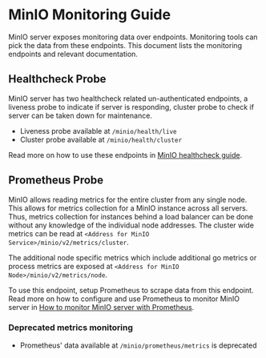 # MinIO Monitoring Guide

MinIO server exposes monitoring data over endpoints. Monitoring tools can pick the data from these endpoints. This document lists the monitoring endpoints and relevant documentation.

## Healthcheck Probe

MinIO server has two healthcheck related un-authenticated endpoints, a liveness probe to indicate if server is responding, cluster probe to check if server can be taken down for maintenance.

- Liveness probe available at `/minio/health/live`
- Cluster probe available at `/minio/health/cluster`

Read more on how to use these endpoints in [MinIO healthcheck guide](https://github.com/foens/minio/blob/master/docs/metrics/healthcheck/README.md).

## Prometheus Probe

MinIO allows reading metrics for the entire cluster from any single node. This allows for metrics collection for a MinIO instance across all servers. Thus, metrics collection for instances behind a load balancer can be done without any knowledge of the individual node addresses. The cluster wide metrics can be read at
`<Address for MinIO Service>/minio/v2/metrics/cluster`.

The additional node specific metrics which include additional go metrics or process metrics are exposed at
`<Address for MinIO Node>/minio/v2/metrics/node`.

To use this endpoint, setup Prometheus to scrape data from this endpoint. Read more on how to configure and use Prometheus to monitor MinIO server in [How to monitor MinIO server with Prometheus](https://github.com/foens/minio/blob/master/docs/metrics/prometheus/README.md).

### **Deprecated metrics monitoring**

- Prometheus' data available at `/minio/prometheus/metrics` is deprecated
